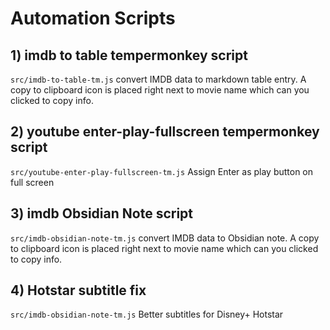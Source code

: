 # Automation Scripts

## 1) imdb to table tempermonkey script

`src/imdb-to-table-tm.js`
convert IMDB data to markdown table entry.
A copy to clipboard icon is placed right next to movie name which can you clicked to copy info.

## 2) youtube enter-play-fullscreen tempermonkey script

`src/youtube-enter-play-fullscreen-tm.js`
Assign Enter as play button on full screen

## 3) imdb Obsidian Note script

`src/imdb-obsidian-note-tm.js`
convert IMDB data to Obsidian note.
A copy to clipboard icon is placed right next to movie name which can you clicked to copy info.

## 4) Hotstar subtitle fix

`src/imdb-obsidian-note-tm.js`
Better subtitles for Disney+ Hotstar

